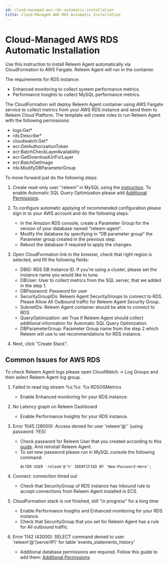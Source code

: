 ```yaml
---
id: cloud-managed-aws-rds-automatic-installation
title: Cloud-Managed AWS RDS Automatic Installation
---
```


# Cloud-Managed AWS RDS Automatic Installation


Use this instruction to install Releem Agent automatically via CloudFormation to AWS Fargate. Releem Agent will run in the container.

The requirements for RDS instance:
- Enhanced monitoring to collect system performance metrics.
- Performance Insights to collect MySQL performance metrics.

The CloudFormation will deploy Releem Agent container using AWS Fargate service to collect metrics from your AWS RDS instance and send them to Releem Cloud Platform. The template will create roles to run Releem Agent with the following permissions:
- logs:Get*
- rds:Describe*
- cloudwatch:Get*
- ecr:GetAuthorizationToken
- ecr:BatchCheckLayerAvailability
- ecr:GetDownloadUrlForLayer
- ecr:BatchGetImage
- rds:ModifyDBParameterGroup

To move forward just do the following steps:
1. Create read-only user "releem" in MySQL using the [instruction](../../releem-agent/mysql-permissions). To enable Automatic SQL Query Optimization please add [Additional Permissions](../../releem-agent/enable-sql-query-optimization#additional-database-permissions-required).

2. To configure automatic applying of recommended configuration please sign in to your AWS account and do the following steps:
   - In the Amazon RDS console, create a Parameter Group for the version of your database named “releem-agent".
   - Modify the database by specifying in “DB parameter group” the Parameter group created in the previous step.
   - Reboot the database if required to apply the changes.

3. Open CloudFormation link in the browser, check that right region is selected, and fill the following fields:
   - DBID: RDS DB Instance ID. If you're using a cluster, please set the instance name you would like to tune.
   - DBUser: User to collect metrics from the SQL server, that we added in the step 1.
   - DBPassword: Password for user
   - SecurityGroupIDs: Releem Agent SecurityGroups to connect to RDS. Please Allow All Outbound traffic for Releem Agent Security Group.
   - SubnetIDs: Releem Agent container should be able to connect to RDS.
   - QueryOptimization: set True if Releem Agent should collect additional information for Automatic SQL Query Optimization.
   - DBParameterGroup: Parameter Group name from the step 2 which Releem will use to set recommendations for RDS instance.

4. Next, click "Create Stack".

## Common Issues for AWS RDS

To check Releem Agent logs please open CloudWatch -> Log Groups and then select Releem Agent log group.

1. Failed to read log stream %s:%s: %s RDSOSMetrics
   - Enable Enhanced monitoring for your RDS instance.

2. No Latency graph on Releem Dashboard
   - Enable Performance Insights for your RDS instance.

3. Error 1045 (28000): Access denied for user 'releem'@'' (using password: YES)
   - Check password for Releem User that you created according to this [guide](../../releem-agent/mysql-permissions). And reinstall Releem Agent.
   - To set new password please run in MySQL console the following command:
     ```
     ALTER USER 'releem'@'%' IDENTIFIED BY 'New-Password-Here';
     ```

4. Connect: connection timed out
   - Check that SecurityGroup of RDS instance has Inbound rule to accept connections from Releem Agent installed in ECS.

5. CloudFormation stack is not finished, still "in progress" for a long time
   - Enable Performance Insights and Enhanced monitoring for your RDS instance.
   - Check that SecurityGroup that you set for Releem Agent has a rule for All outbound traffic.

6. Error 1142 (42000): SELECT command denied to user 'releem'@'[serverIP]' for table 'events_statements_history'
   - Additional database permissions are required. Follow this guide to add them: [Additional Permissions](../../releem-agent/enable-sql-query-optimization#additional-database-permissions-required)